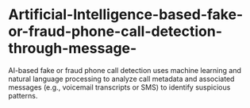 # Artificial-Intelligence-based-fake-or-fraud-phone-call-detection-through-message-
AI-based fake or fraud phone call detection uses machine learning and natural language processing to analyze call metadata and associated messages (e.g., voicemail transcripts or SMS) to identify suspicious patterns.
